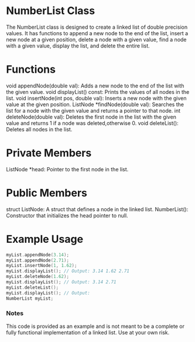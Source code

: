 # NumberList Class

The NumberList class is designed to create a linked list of double precision values. It has functions to append a new node to the end of the list, insert a new node at a given position, delete a node with a given value, find a node with a given value, display the list, and delete the entire list.

# Functions

void appendNode(double val): Adds a new node to the end of the list with the given value.
void displayList() const: Prints the values of all nodes in the list.
void insertNode(int pos, double val): Inserts a new node with the given value at the given position.
ListNode \*findNode(double val): Searches the list for a node with the given value and returns a pointer to that node.
int deleteNode(double val): Deletes the first node in the list with the given value and returns 1 if a node was deleted,otherwise 0.
void deleteList(): Deletes all nodes in the list.

# Private Members

ListNode \*head: Pointer to the first node in the list.

# Public Members

struct ListNode: A struct that defines a node in the linked list.
NumberList(): Constructor that initializes the head pointer to null.

# Example Usage

```cpp
myList.appendNode(3.14);
myList.appendNode(2.71);
myList.insertNode(1, 1.62);
myList.displayList(); // Output: 3.14 1.62 2.71
myList.deleteNode(1.62);
myList.displayList(); // Output: 3.14 2.71
myList.deleteList();
myList.displayList(); // Output:
NumberList myList;

```

### Notes

This code is provided as an example and is not meant to be a complete or fully functional implementation of a linked list. Use at your own risk.
